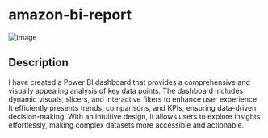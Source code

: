 # amazon-bi-report
![image](https://github.com/user-attachments/assets/c94c652f-fd31-4a4c-ac59-454ccccf0723)
## Description 
I have created a Power BI dashboard that provides a comprehensive and visually appealing analysis of key data points. The dashboard includes dynamic visuals, slicers, and interactive filters to enhance user experience. It efficiently presents trends, comparisons, and KPIs, ensuring data-driven decision-making. With an intuitive design, it allows users to explore insights effortlessly, making complex datasets more accessible and actionable.
